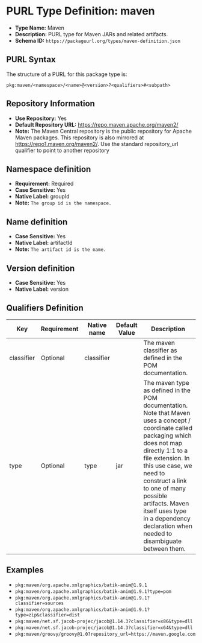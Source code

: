 <!--  NOTE: Auto-generated from the JSON PURL type definition.
Do not manually edit this file. Edit the JSON type definition instead. -->

# PURL Type Definition: maven

- **Type Name:** Maven
- **Description:** PURL type for Maven JARs and related artifacts.
- **Schema ID:** `https://packageurl.org/types/maven-definition.json`

## PURL Syntax

The structure of a PURL for this package type is:

    pkg:maven/<namespace>/<name>@<version>?<qualifiers>#<subpath>

## Repository Information

- **Use Repository:** Yes
- **Default Repository URL:** https://repo.maven.apache.org/maven2/
- **Note:** The Maven Central repository is the public repository for Apache Maven packages. This repository is also mirrored at https://repo1.maven.org/maven2/. Use the standard repository_url qualifier to point to another repository

## Namespace definition

- **Requirement:** Required
- **Case Sensitive:** Yes
- **Native Label:** groupId
- **Note:** `The group id is the namespace.`

## Name definition

- **Case Sensitive:** Yes
- **Native Label:** artifactId
- **Note:** `The artifact id is the name.`

## Version definition

- **Case Sensitive:** Yes
- **Native Label:** version

## Qualifiers Definition

| Key  | Requirement | Native name | Default Value | Description |
|------|-------------|-------------|---------------|-------------|
| classifier | Optional | classifier |  | The maven classifier as defined in the POM documentation. |
| type | Optional | type | jar | The maven type as defined in the POM documentation. Note that Maven uses a concept / coordinate called packaging which does not map directly 1:1 to a file extension. In this use case, we need to construct a link to one of many possible artifacts. Maven itself uses type in a dependency declaration when needed to disambiguate between them. |

## Examples

- `pkg:maven/org.apache.xmlgraphics/batik-anim@1.9.1`
- `pkg:maven/org.apache.xmlgraphics/batik-anim@1.9.1?type=pom`
- `pkg:maven/org.apache.xmlgraphics/batik-anim@1.9.1?classifier=sources`
- `pkg:maven/org.apache.xmlgraphics/batik-anim@1.9.1?type=zip&classifier=dist`
- `pkg:maven/net.sf.jacob-projec/jacob@1.14.3?classifier=x86&type=dll`
- `pkg:maven/net.sf.jacob-projec/jacob@1.14.3?classifier=x64&type=dll`
- `pkg:maven/groovy/groovy@1.0?repository_url=https://maven.google.com`
